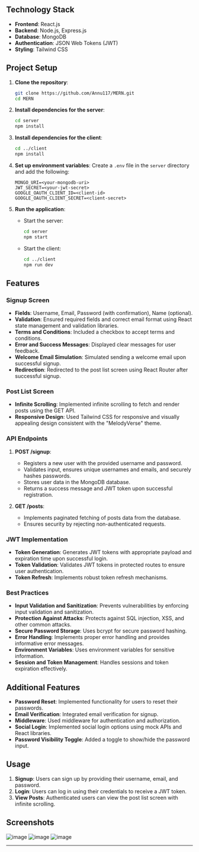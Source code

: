 ## Technology Stack

- **Frontend**: React.js
- **Backend**: Node.js, Express.js
- **Database**: MongoDB
- **Authentication**: JSON Web Tokens (JWT)
- **Styling**: Tailwind CSS

## Project Setup

1. **Clone the repository**:
   ```sh
   git clone https://github.com/Annu117/MERN.git
   cd MERN
   ```

2. **Install dependencies for the server**:
   ```sh
   cd server
   npm install
   ```

3. **Install dependencies for the client**:
   ```sh
   cd ../client
   npm install
   ```

4. **Set up environment variables**:
   Create a `.env` file in the `server` directory and add the following:
   ```env
   MONGO_URI=<your-mongodb-uri>
   JWT_SECRET=<your-jwt-secret>
   GOOGLE_OAUTH_CLIENT_ID=<client-id>
   GOOGLE_OAUTH_CLIENT_SECRET=<client-secret>
   ```

5. **Run the application**:
   - Start the server:
     ```sh
     cd server
     npm start
     ```
   - Start the client:
     ```sh
     cd ../client
     npm run dev
     ```
## Features

### Signup Screen

- **Fields**: Username, Email, Password (with confirmation), Name (optional).
- **Validation**: Ensured required fields and correct email format using React state management and validation libraries.
- **Terms and Conditions**: Included a checkbox to accept terms and conditions.
- **Error and Success Messages**: Displayed clear messages for user feedback.
- **Welcome Email Simulation**: Simulated sending a welcome email upon successful signup.
- **Redirection**: Redirected to the post list screen using React Router after successful signup.

### Post List Screen

- **Infinite Scrolling**: Implemented infinite scrolling to fetch and render posts using the GET API.
- **Responsive Design**: Used Tailwind CSS for responsive and visually appealing design consistent with the "MelodyVerse" theme.

### API Endpoints

1. **POST /signup**:
   - Registers a new user with the provided username and password.
   - Validates input, ensures unique usernames and emails, and securely hashes passwords.
   - Stores user data in the MongoDB database.
   - Returns a success message and JWT token upon successful registration.

2. **GET /posts**:
   - Implements paginated fetching of posts data from the database.
   - Ensures security by rejecting non-authenticated requests.

### JWT Implementation

- **Token Generation**: Generates JWT tokens with appropriate payload and expiration time upon successful login.
- **Token Validation**: Validates JWT tokens in protected routes to ensure user authentication.
- **Token Refresh**: Implements robust token refresh mechanisms.

### Best Practices

- **Input Validation and Sanitization**: Prevents vulnerabilities by enforcing input validation and sanitization.
- **Protection Against Attacks**: Protects against SQL injection, XSS, and other common attacks.
- **Secure Password Storage**: Uses bcrypt for secure password hashing.
- **Error Handling**: Implements proper error handling and provides informative error messages.
- **Environment Variables**: Uses environment variables for sensitive information.
- **Session and Token Management**: Handles sessions and token expiration effectively.

## Additional Features

- **Password Reset**: Implemented functionality for users to reset their passwords.
- **Email Verification**: Integrated email verification for signup.
- **Middleware**: Used middleware for authentication and authorization.
- **Social Login**: Implemented social login options using mock APIs and React libraries.
- **Password Visibility Toggle**: Added a toggle to show/hide the password input.

## Usage

1. **Signup**: Users can sign up by providing their username, email, and password.
2. **Login**: Users can log in using their credentials to receive a JWT token.
3. **View Posts**: Authenticated users can view the post list screen with infinite scrolling.

## Screenshots

![image](https://github.com/Annu117/MERN/assets/108427028/42fe52ce-929f-4894-a9eb-4b1c6e7cd0be)
![image](https://github.com/Annu117/MERN/assets/108427028/ec982f4a-27ea-4d27-b652-97a4dc485040)
![image](https://github.com/Annu117/MERN/assets/108427028/a21c5b61-6fb3-4496-b722-b514c3cae760)


---
